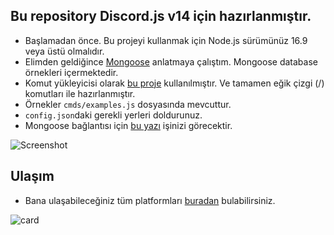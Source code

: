 ## Bu repository Discord.js v14 için hazırlanmıştır.
- Başlamadan önce. Bu projeyi kullanmak için Node.js sürümünüz 16.9 veya üstü olmalıdır.
- Elimden geldiğince [Mongoose](https://www.npmjs.com/package/mongoose) anlatmaya çalıştım. Mongoose database örnekleri içermektedir.
- Komut yükleyicisi olarak [bu proje](https://github.com/Vu4ll/slash-handler/) kullanılmıştır. Ve tamamen eğik çizgi (/) komutları ile hazırlanmıştır.
- Örnekler `cmds/examples.js` dosyasında mevcuttur.
- `config.json`daki gerekli yerleri doldurunuz.
- Mongoose bağlantısı için [bu yazı](https://medium.com/@thearkxd/node-js-projeleri-i%C3%A7in-mongodb-atlas-connection-linki-alma-5d955bbe5ae6) işinizi görecektir.

![Screenshot](https://cdn.discordapp.com/attachments/754389062856474685/1320507073766887485/Screenshot_20220723-221410_Discord.png?ex=6769d98c&is=6768880c&hm=f29d68dce546e495ca31d6f334563771fb7eebf8dd2fde4a8ca4c505664c2d88&)
## Ulaşım
- Bana ulaşabileceğiniz tüm platformları [buradan](https://vu4ll.xyz/) bulabilirsiniz.

![card](https://discord.c99.nl/widget/theme-3/269480080823025664.png)
